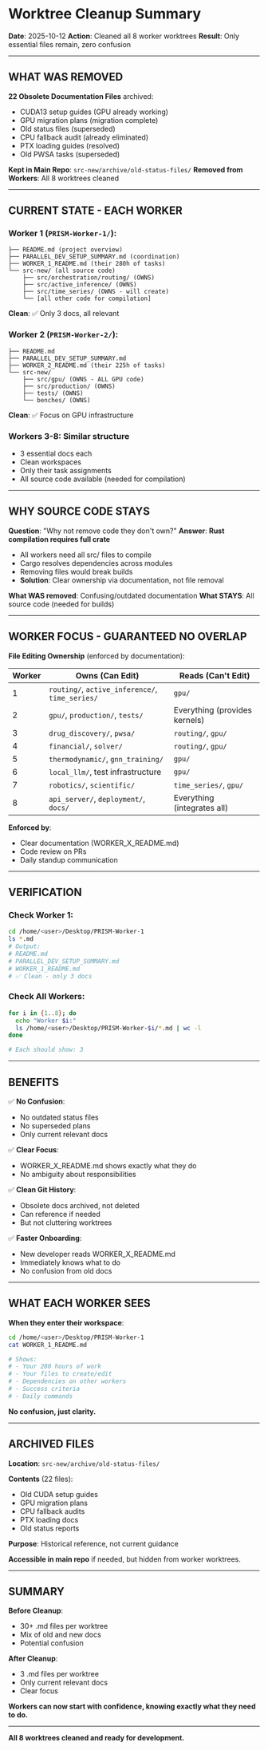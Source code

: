 # Worktree Cleanup Summary

**Date**: 2025-10-12
**Action**: Cleaned all 8 worker worktrees
**Result**: Only essential files remain, zero confusion

---

## WHAT WAS REMOVED

**22 Obsolete Documentation Files** archived:
- CUDA13 setup guides (GPU already working)
- GPU migration plans (migration complete)
- Old status files (superseded)
- CPU fallback audit (already eliminated)
- PTX loading guides (resolved)
- Old PWSA tasks (superseded)

**Kept in Main Repo**: `src-new/archive/old-status-files/`
**Removed from Workers**: All 8 worktrees cleaned

---

## CURRENT STATE - EACH WORKER

### **Worker 1** (`PRISM-Worker-1/`):
```
├── README.md (project overview)
├── PARALLEL_DEV_SETUP_SUMMARY.md (coordination)
├── WORKER_1_README.md (their 280h of tasks)
└── src-new/ (all source code)
    ├── src/orchestration/routing/ (OWNS)
    ├── src/active_inference/ (OWNS)
    ├── src/time_series/ (OWNS - will create)
    └── [all other code for compilation]
```

**Clean**: ✅ Only 3 docs, all relevant

### **Worker 2** (`PRISM-Worker-2/`):
```
├── README.md
├── PARALLEL_DEV_SETUP_SUMMARY.md
├── WORKER_2_README.md (their 225h of tasks)
└── src-new/
    ├── src/gpu/ (OWNS - ALL GPU code)
    ├── src/production/ (OWNS)
    ├── tests/ (OWNS)
    └── benches/ (OWNS)
```

**Clean**: ✅ Focus on GPU infrastructure

### **Workers 3-8**: Similar structure
- 3 essential docs each
- Clean workspaces
- Only their task assignments
- All source code available (needed for compilation)

---

## WHY SOURCE CODE STAYS

**Question**: "Why not remove code they don't own?"
**Answer**: **Rust compilation requires full crate**

- All workers need all src/ files to compile
- Cargo resolves dependencies across modules
- Removing files would break builds
- **Solution**: Clear ownership via documentation, not file removal

**What WAS removed**: Confusing/outdated documentation
**What STAYS**: All source code (needed for builds)

---

## WORKER FOCUS - GUARANTEED NO OVERLAP

**File Editing Ownership** (enforced by documentation):

| Worker | Owns (Can Edit) | Reads (Can't Edit) |
|--------|----------------|-------------------|
| 1 | `routing/`, `active_inference/`, `time_series/` | `gpu/` |
| 2 | `gpu/`, `production/`, `tests/` | Everything (provides kernels) |
| 3 | `drug_discovery/`, `pwsa/` | `routing/`, `gpu/` |
| 4 | `financial/`, `solver/` | `routing/`, `gpu/` |
| 5 | `thermodynamic/`, `gnn_training/` | `gpu/` |
| 6 | `local_llm/`, test infrastructure | `gpu/` |
| 7 | `robotics/`, `scientific/` | `time_series/`, `gpu/` |
| 8 | `api_server/`, `deployment/`, `docs/` | Everything (integrates all) |

**Enforced by**:
- Clear documentation (WORKER_X_README.md)
- Code review on PRs
- Daily standup communication

---

## VERIFICATION

### Check Worker 1:
```bash
cd /home/<user>/Desktop/PRISM-Worker-1
ls *.md
# Output:
# README.md
# PARALLEL_DEV_SETUP_SUMMARY.md
# WORKER_1_README.md
# ✅ Clean - only 3 docs
```

### Check All Workers:
```bash
for i in {1..8}; do
  echo "Worker $i:"
  ls /home/<user>/Desktop/PRISM-Worker-$i/*.md | wc -l
done

# Each should show: 3
```

---

## BENEFITS

✅ **No Confusion**:
- No outdated status files
- No superseded plans
- Only current relevant docs

✅ **Clear Focus**:
- WORKER_X_README.md shows exactly what they do
- No ambiguity about responsibilities

✅ **Clean Git History**:
- Obsolete docs archived, not deleted
- Can reference if needed
- But not cluttering worktrees

✅ **Faster Onboarding**:
- New developer reads WORKER_X_README.md
- Immediately knows what to do
- No confusion from old docs

---

## WHAT EACH WORKER SEES

**When they enter their workspace**:

```bash
cd /home/<user>/Desktop/PRISM-Worker-1
cat WORKER_1_README.md

# Shows:
# - Your 280 hours of work
# - Your files to create/edit
# - Dependencies on other workers
# - Success criteria
# - Daily commands
```

**No confusion, just clarity.**

---

## ARCHIVED FILES

**Location**: `src-new/archive/old-status-files/`

**Contents** (22 files):
- Old CUDA setup guides
- GPU migration plans
- CPU fallback audits
- PTX loading docs
- Old status reports

**Purpose**: Historical reference, not current guidance

**Accessible in main repo** if needed, but hidden from worker worktrees.

---

## SUMMARY

**Before Cleanup**:
- 30+ .md files per worktree
- Mix of old and new docs
- Potential confusion

**After Cleanup**:
- 3 .md files per worktree
- Only current relevant docs
- Clear focus

**Workers can now start with confidence, knowing exactly what they need to do.**

---

**All 8 worktrees cleaned and ready for development.**